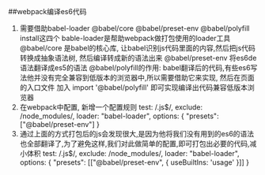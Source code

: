 ##webpack编译es6代码
  1. 需要借助babel-loader @babel/core @babel/preset-env @babel/polyfill  install这四个
        bable-loader是帮助webpack做打包使用的loader工具
        @babel/core 是babel的核心库, 让babel识别js代码里面的内容,然后把js代码转换成抽象语法树, 然后编译转成新的语法出来
        @babel/preset-env 将es6de语法翻译成es5的语法
        @babel/polyfill的作用: babel翻译后的代码,有些es6写法他并没有完全兼容到低版本的浏览器中,所以需要借助它来实现, 然后在页面的入口文件 加入 import '@babel/polyfill' 即可实现编译出代码兼容低版本浏览器
  2. 在webpack中配置, 新增一个配置规则 
      test: /\.js$/,
      exclude: /node_modules/,
      loader: "babel-loader",
      options: {
        "presets": ["@babel/preset-env"]
      }
  3. 通过上面的方式打包后的js会发现很大,是因为他将我们没有用到的es6的语法也全部翻译了,为了避免这样,我们对此做简单的配置,即可打包出必要的代码,减小体积
        test: /\.js$/,
        exclude: /node_modules/,
        loader: "babel-loader",
        options: {
            "presets": [["@babel/preset-env", {
                useBuiltIns: 'usage'
            }]]
        }
        

